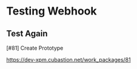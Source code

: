 # Testing Webhook
## Test Again 

[#81] Create Prototype

https://dev-xpm.cubastion.net/work_packages/81
